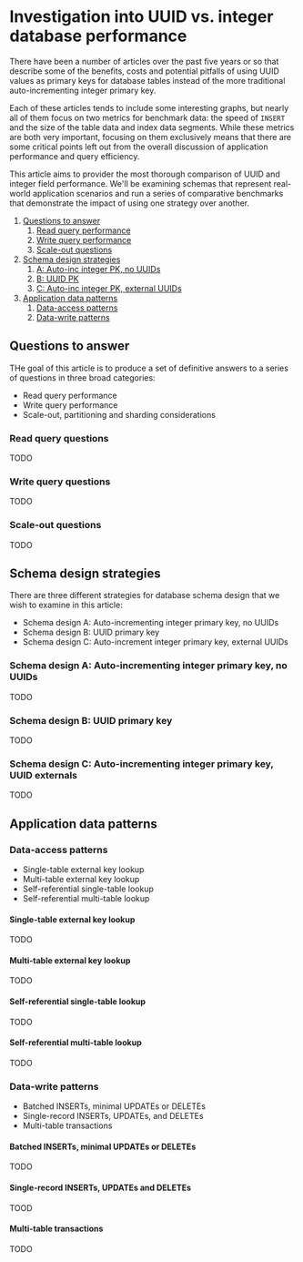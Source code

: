 # Investigation into UUID vs. integer database performance

There have been a number of articles over the past five years or so that
describe some of the benefits, costs and potential pitfalls of using UUID
values as primary keys for database tables instead of the more traditional
auto-incrementing integer primary key.

Each of these articles tends to include some interesting graphs, but nearly all
of them focus on two metrics for benchmark data: the speed of `INSERT` and the
size of the table data and index data segments. While these metrics are both
very important, focusing on them exclusively means that there are some critical
points left out from the overall discussion of application performance and
query efficiency.

This article aims to provider the most thorough comparison of UUID and integer
field performance. We'll be examining schemas that represent real-world
application scenarios and run a series of comparative benchmarks that
demonstrate the impact of using one strategy over another.

1. [Questions to answer](#questions-to-answer)
    1. [Read query performance](#read-query-questions)
    1. [Write query performance](#write-query-questions)
    1. [Scale-out questions](#scale-out-questions)
1. [Schema design strategies](#schema-design-strategies)
    1. [A: Auto-inc integer PK, no UUIDs](#schema-design-a-auto-incrementing-integer-primary-key-no-uuids)
    1. [B: UUID PK](#schema-design-b-uuid-pk)
    1. [C: Auto-inc integer PK, external UUIDs](#schema-design-c-auto-incrementing-integer-primary-key-external-uuids)
1. [Application data patterns](#application-data-patterns)
    1. [Data-access patterns](#data-access-patterns)
    1. [Data-write patterns](#data-write-patterns)

## Questions to answer

THe goal of this article is to produce a set of definitive answers to a series
of questions in three broad categories:

* Read query performance
* Write query performance
* Scale-out, partitioning and sharding considerations

### Read query questions

TODO

### Write query questions

TODO

### Scale-out questions

TODO

## Schema design strategies

There are three different strategies for database schema design that we wish to
examine in this article:

* Schema design A: Auto-incrementing integer primary key, no UUIDs
* Schema design B: UUID primary key
* Schema design C: Auto-increment integer primary key, external UUIDs

### Schema design A: Auto-incrementing integer primary key, no UUIDs

TODO

### Schema design B: UUID primary key

TODO

### Schema design C: Auto-incrementing integer primary key, UUID externals

TODO

## Application data patterns

### Data-access patterns

* Single-table external key lookup
* Multi-table external key lookup
* Self-referential single-table lookup
* Self-referential multi-table lookup

#### Single-table external key lookup

TODO

#### Multi-table external key lookup

TODO

#### Self-referential single-table lookup

TODO

#### Self-referential multi-table lookup

TODO

### Data-write patterns

* Batched INSERTs, minimal UPDATEs or DELETEs
* Single-record INSERTs, UPDATEs, and DELETEs
* Multi-table transactions

#### Batched INSERTs, minimal UPDATEs or DELETEs

TODO

#### Single-record INSERTs, UPDATEs and DELETEs

TOOD

#### Multi-table transactions

TODO
